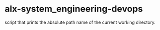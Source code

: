 # alx-system_engineering-devops
script that prints the absolute path name of the current working directory.
